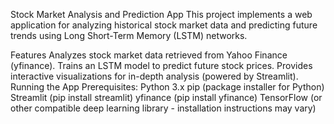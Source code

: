 Stock Market Analysis and Prediction App
This project implements a web application for analyzing historical stock market data and predicting future trends using Long Short-Term Memory (LSTM) networks.

Features
Analyzes stock market data retrieved from Yahoo Finance (yfinance).
Trains an LSTM model to predict future stock prices.
Provides interactive visualizations for in-depth analysis (powered by Streamlit).
Running the App
Prerequisites:
Python 3.x
pip (package installer for Python)
Streamlit (pip install streamlit)
yfinance (pip install yfinance)
TensorFlow (or other compatible deep learning library - installation instructions may vary)
